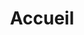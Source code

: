 ---
title: "Accueil"
linkTitle: "Accueil"
weight: 1000
description: L'onglet d'accueil de l'outil
---